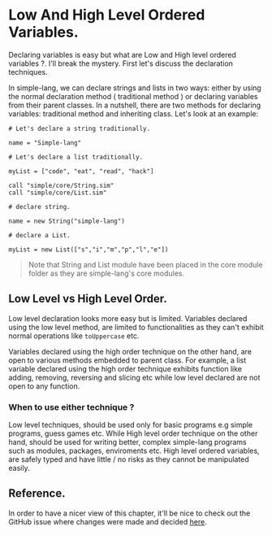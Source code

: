 # Low And High Level Ordered Variables.
Declaring variables is easy but what are Low and High level ordered variables ?. I'll break the mystery. First let's discuss the declaration techniques.

In simple-lang, we can declare strings and lists in two ways: either by using the normal declaration method ( traditional method ) or declaring variables from their parent classes. In a nutshell, there are two methods for declaring variables: traditional method and inheriting class. Let's look at an example:
``` Declaring a String and List traditionally.
# Let's declare a string traditionally.

name = "Simple-lang"

# Let's declare a list traditionally.

myList = ["code", "eat", "read", "hack"]

```

``` Declaring a string and List by inheriting parent classes.
call "simple/core/String.sim"
call "simple/core/List.sim"

# declare string.

name = new String("simple-lang")

# declare a List.

myList = new List(["s","i","m","p","l","e"])

```

> Note that String and List module have been placed in the core module folder as they are simple-lang's core modules.

## Low Level vs High Level Order.
Low level declaration looks more easy but is limited. Variables declared using the low level method, are limited to functionalities as they can't exhibit normal operations like `toUppercase` etc. 

Variables declared using the high order technique on the other hand, are open to various methods embedded to parent class. For example, a list variable declared using the high order technique exhibits function like adding, removing, reversing and slicing etc while low level declared are not open to any function.

### When to use either technique ?
Low level techniques, should be used only for basic programs e.g simple programs, guess games etc. While High level order technique on the other hand, should be used for writing better, complex simple-lang programs such as modules, packages, enviroments etc. High level ordered variables, are safely typed and have little / no risks as they cannot be manipulated easily.

## Reference.
In order to have a nicer view of this chapter, it'll be nice to check out the GitHub issue where changes were made and decided [here](https://github.com/simple-lang/simple/issues/15).